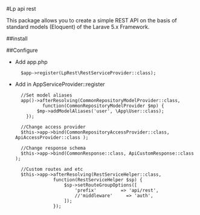 
#Lp api rest

This package allows you to create a simple REST API on the basis of standard models (Eloquent) of the Larave 5.x Framework. 

##install

##Configure
- Add app.php 

        $app->register(LpRest\RestServiceProvider::class);
- Add in AppServiceProvider::register
        
        //Set model aliases
        app()->afterResolving(CommonRepositoryModelProvider::class, 
                function(CommonRepositoryModelProvider $mp) {              
              $mp->addModelAliases('user', \App\User::class);
          });               
        
        //Change access provider
        $this->app->bind(CommonRepositoryAccessProvider::class, ApiAccessProvider::class );   
           
        //Change response schema   
        $this->app->bind(CommonResponse::class, ApiCustomResponse::class ); 
          
        //Custom routes and etc  
        $this->app->afterResolving(RestServiceHelper::class,
                    function(RestServiceHelper $sp) {
                        $sp->setRouteGroupOptions([
                            'prefix'         => 'api/rest',
                            //'middleware'     => 'auth',
                        ]);
                    });  